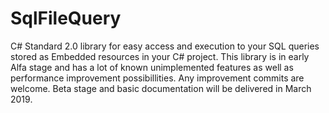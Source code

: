 # SqlFileQuery
C# Standard 2.0 library for easy access and execution to your SQL queries stored as Embedded resources in your C# project. 
This library is in early Alfa stage and has a lot of known unimplemented features as well as performance improvement possibillities.
Any improvement commits are welcome.
Beta stage and basic documentation will be delivered in March 2019.
